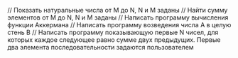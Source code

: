 // Показать натуральные числа от M до N, N и M заданы
// Найти сумму элементов от M до N, N и M заданы
// Написать программу вычисления функции Аккермана
// Написать программу возведения числа А в целую стень B
// Написать программу показывающую первые N чисел, для которых каждое следующее равно сумме двух предыдущих. Первые два элемента последовательности задаются пользователем
